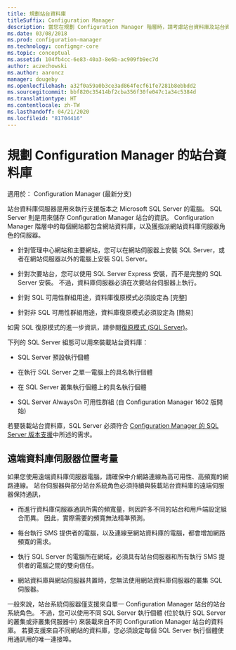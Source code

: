 ```yaml
---
title: 規劃站台資料庫
titleSuffix: Configuration Manager
description: 當您在規劃 Configuration Manager 階層時，請考慮站台資料庫及站台資料庫伺服器角色。
ms.date: 03/08/2018
ms.prod: configuration-manager
ms.technology: configmgr-core
ms.topic: conceptual
ms.assetid: 104fb4cc-6e83-40a3-8e6b-ac909fb9ec7d
author: aczechowski
ms.author: aaroncz
manager: dougeby
ms.openlocfilehash: a32f0a59a0b3ce3ad864fecf61fe7281b8ebbdd2
ms.sourcegitcommit: bbf820c35414bf2cba356f30fe047c1a34c5384d
ms.translationtype: HT
ms.contentlocale: zh-TW
ms.lasthandoff: 04/21/2020
ms.locfileid: "81704416"
---
```

# <a name="plan-for-the-site-database-for-configuration-manager"></a>規劃 Configuration Manager 的站台資料庫

適用於：  Configuration Manager (最新分支)

站台資料庫伺服器是用來執行支援版本之 Microsoft SQL Server 的電腦。 SQL Server 則是用來儲存 Configuration Manager 站台的資訊。 Configuration Manager 階層中的每個網站都包含網站資料庫，以及獲指派網站資料庫伺服器角色的伺服器。  

-   針對管理中心網站和主要網站，您可以在網站伺服器上安裝 SQL Server，或者在網站伺服器以外的電腦上安裝 SQL Server。  

-   針對次要站台，您可以使用 SQL Server Express 安裝，而不是完整的 SQL Server 安裝。 不過，資料庫伺服器必須在次要站台伺服器上執行。  

-  針對 SQL 可用性群組用途，資料庫復原模式必須設定為 [完整]  

-  針對非 SQL 可用性群組用途，資料庫復原模式必須設定為 [簡易]  

如需 SQL 復原模式的進一步資訊，請參閱[復原模式 (SQL Server)](https://docs.microsoft.com/sql/relational-databases/backup-restore/recovery-models-sql-server)。

下列的 SQL Server 組態可以用來裝載站台資料庫：  

-   SQL Server 預設執行個體  

-   在執行 SQL Server 之單一電腦上的具名執行個體  

-   在 SQL Server 叢集執行個體上的具名執行個體  

-   SQL Server AlwaysOn 可用性群組 (自 Configuration Manager 1602 版開始)


若要裝載站台資料庫，SQL Server 必須符合 [Configuration Manager 的 SQL Server 版本支援](../../../core/plan-design/configs/support-for-sql-server-versions.md)中所述的需求。  



## <a name="remote-database-server-location-considerations"></a>遠端資料庫伺服器位置考量  

如果您使用遠端資料庫伺服器電腦，請確保中介網路連線為高可用性、高頻寬的網路連線。 站台伺服器與部分站台系統角色必須持續與裝載站台資料庫的遠端伺服器保持通訊，

-   而進行資料庫伺服器通訊所需的頻寬量，則因許多不同的站台和用戶端設定組合而異。 因此，實際需要的頻寬無法精準預測。  

-   每台執行 SMS 提供者的電腦，以及連線至網站資料庫的電腦，都會增加網路頻寬的需求。  

-   執行 SQL Server 的電腦所在網域，必須具有站台伺服器和所有執行 SMS 提供者的電腦之間的雙向信任。  

-   網站資料庫與網站伺服器共置時，您無法使用網站資料庫伺服器的叢集 SQL 伺服器。  


一般來說，站台系統伺服器僅支援來自單一 Configuration Manager 站台的站台系統角色。 不過，您可以使用不同 SQL Server 執行個體 (位於執行 SQL Server 的叢集或非叢集伺服器中) 來裝載來自不同 Configuration Manager 站台的資料庫。 若要支援來自不同網站的資料庫，您必須設定每個 SQL Server 執行個體使用通訊用的唯一連接埠。  
